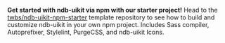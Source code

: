 **Get started with ndb-uikit via npm with our starter project!** Head to the [twbs/ndb-uikit-npm-starter](https://10.0.224.36:8080/twbs/ndb-uikit-npm-starter) template repository to see how to build and customize ndb-uikit in your own npm project. Includes Sass compiler, Autoprefixer, Stylelint, PurgeCSS, and ndb-uikit Icons.
